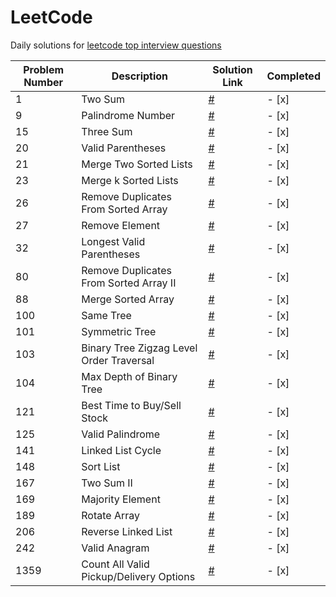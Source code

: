# LeetCode

Daily solutions for [leetcode top interview questions](https://leetcode.com/studyplan/top-interview-150/)

| Problem Number | Description                             | Solution Link                        | Completed |
|----------------|-----------------------------------------|--------------------------------------|-----------|
| 1              | Two Sum                                 | [#](solutions/1.py)                  | - [x]     |
| 9              | Palindrome Number                       | [#](solutions/9.py)                  | - [x]     |
| 15             | Three Sum                               | [#](solutions/15.py)                 | - [x]     |
| 20             | Valid Parentheses                       | [#](solutions/20.py)                 | - [x]     |
| 21             | Merge Two Sorted Lists                  | [#](solutions/21.py)                 | - [x]     |
| 23             | Merge k Sorted Lists                    | [#](solutions/23.py)                 | - [x]     |
| 26             | Remove Duplicates From Sorted Array     | [#](solutions/26.py)                 | - [x]     |
| 27             | Remove Element                          | [#](solutions/27.py)                 | - [x]     |
| 32             | Longest Valid Parentheses               | [#](solutions/32.py)                 | - [x]     |
| 80             | Remove Duplicates From Sorted Array II  | [#](solutions/80.py)                 | - [x]     |
| 88             | Merge Sorted Array                      | [#](solutions/88.py)                 | - [x]     |
| 100            | Same Tree                               | [#](solutions/100.py)                | - [x]     |
| 101            | Symmetric Tree                          | [#](solutions/101.py)                | - [x]     |
| 103            | Binary Tree Zigzag Level Order Traversal| [#](solutions/103.py)                | - [x]     |
| 104            | Max Depth of Binary Tree                | [#](solutions/104.py)                | - [x]     |
| 121            | Best Time to Buy/Sell Stock             | [#](solutions/121.py)                | - [x]     |
| 125            | Valid Palindrome                        | [#](solutions/125.py)                | - [x]     |
| 141            | Linked List Cycle                       | [#](solutions/141.py)                | - [x]     |
| 148            | Sort List                               | [#](solutions/148.py)                | - [x]     |
| 167            | Two Sum II                              | [#](solutions/167.py)                | - [x]     |
| 169            | Majority Element                        | [#](solutions/169.py)                | - [x]     |
| 189            | Rotate Array                            | [#](solutions/189.py)                | - [x]     |
| 206            | Reverse Linked List                     | [#](solutions/206.py)                | - [x]     |
| 242            | Valid Anagram                           | [#](solutions/242.py)                | - [x]     |
| 1359           | Count All Valid Pickup/Delivery Options | [#](solutions/1359.py)               | - [x]     |




